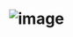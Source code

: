 # ![image](https://user-images.githubusercontent.com/79154834/177328279-92e01710-4b57-40f7-8d02-f6c33ac42870.png)

